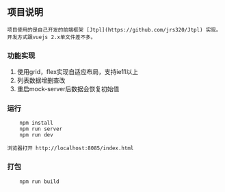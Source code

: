 ## 项目说明

    项目使用的是自己开发的前端框架 [Jtpl](https://github.com/jrs320/Jtpl) 实现。
    开发方式跟vuejs 2.x单文件差不多。

### 功能实现

1. 使用grid，flex实现自适应布局，支持ie11以上
2. 列表数据增删查改
3. 重启mock-server后数据会恢复初始值

### 运行

```
    npm install
    npm run server
    npm run dev
```
    浏览器打开 http://localhost:8085/index.html

### 打包

```
    npm run build
```

